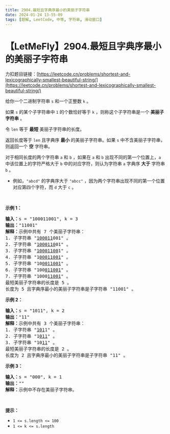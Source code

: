 ```yaml
---
title: 2904.最短且字典序最小的美丽子字符串
date: 2024-01-24 13-55-09
tags: [题解, LeetCode, 中等, 字符串, 滑动窗口]
---
```


# 【LetMeFly】2904.最短且字典序最小的美丽子字符串

力扣题目链接：[https://leetcode.cn/problems/shortest-and-lexicographically-smallest-beautiful-string/](https://leetcode.cn/problems/shortest-and-lexicographically-smallest-beautiful-string/)

<p>给你一个二进制字符串 <code>s</code> 和一个正整数 <code>k</code> 。</p>

<p>如果 <code>s</code> 的某个子字符串中 <code>1</code> 的个数恰好等于 <code>k</code> ，则称这个子字符串是一个 <strong>美丽子字符串</strong> 。</p>

<p>令 <code>len</code> 等于 <strong>最短</strong> 美丽子字符串的长度。</p>

<p>返回长度等于 <code>len</code> 且字典序 <strong>最小</strong> 的美丽子字符串。如果 <code>s</code> 中不含美丽子字符串，则返回一个 <strong>空</strong> 字符串。</p>

<p>对于相同长度的两个字符串 <code>a</code> 和 <code>b</code> ，如果在 <code>a</code> 和 <code>b</code> 出现不同的第一个位置上，<code>a</code> 中该位置上的字符严格大于 <code>b</code> 中的对应字符，则认为字符串 <code>a</code> 字典序 <strong>大于</strong> 字符串 <code>b</code> 。</p>

<ul>
	<li>例如，<code>"abcd"</code> 的字典序大于 <code>"abcc"</code> ，因为两个字符串出现不同的第一个位置对应第四个字符，而 <code>d</code> 大于 <code>c</code> 。</li>
</ul>

<p>&nbsp;</p>

<p><strong class="example">示例 1：</strong></p>

<pre>
<strong>输入：</strong>s = "100011001", k = 3
<strong>输出：</strong>"11001"
<strong>解释：</strong>示例中共有 7 个美丽子字符串：
1. 子字符串 "<u>100011</u>001" 。
2. 子字符串 "<u>1000110</u>01" 。
3. 子字符串 "<u>10001100</u>1" 。
4. 子字符串 "1<u>00011001</u>" 。
5. 子字符串 "10<u>0011001</u>" 。
6. 子字符串 "100<u>011001</u>" 。
7. 子字符串 "1000<u>11001</u>" 。
最短美丽子字符串的长度是 5 。
长度为 5 且字典序最小的美丽子字符串是子字符串 "11001" 。
</pre>

<p><strong class="example">示例 2：</strong></p>

<pre>
<strong>输入：</strong>s = "1011", k = 2
<strong>输出：</strong>"11"
<strong>解释：</strong>示例中共有 3 个美丽子字符串：
1. 子字符串 "<u>101</u>1" 。
2. 子字符串 "1<u>011</u>" 。
3. 子字符串 "10<u>11</u>" 。
最短美丽子字符串的长度是 2 。
长度为 2 且字典序最小的美丽子字符串是子字符串 "11" 。 
</pre>

<p><strong class="example">示例 3：</strong></p>

<pre>
<strong>输入：</strong>s = "000", k = 1
<strong>输出：</strong>""
<strong>解释：</strong>示例中不存在美丽子字符串。
</pre>

<p>&nbsp;</p>

<p><strong>提示：</strong></p>

<ul>
	<li><code>1 &lt;= s.length &lt;= 100</code></li>
	<li><code>1 &lt;= k &lt;= s.length</code></li>
</ul>


    